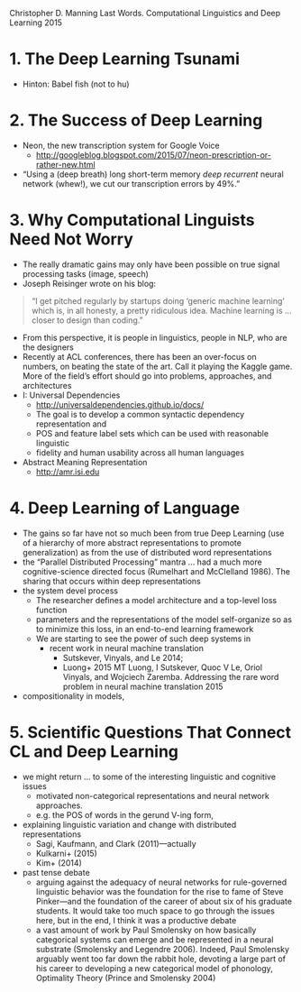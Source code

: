 Christopher D. Manning
Last Words.  Computational Linguistics and Deep Learning
2015

# 1. The Deep Learning Tsunami

* Hinton: Babel fish (not to hu)

# 2. The Success of Deep Learning

* Neon, the new transcription system for Google Voice
  * http://googleblog.blogspot.com/2015/07/neon-prescription-or-rather-new.html
* “Using a (deep breath) long short-term memory _deep recurrent_ neural network
  (whew!), we cut our transcription errors by 49%.”

# 3. Why Computational Linguists Need Not Worry

* The really dramatic gains may only have been possible on true signal
  processing tasks (image, speech)
* Joseph Reisinger wrote on his blog:

> “I get pitched regularly by startups doing ‘generic machine learning’ which
> is, in all honesty, a pretty ridiculous idea.  Machine learning is ... closer
> to design than coding.”

* From this perspective, it is people in linguistics, people in NLP, who are
  the designers
* Recently at ACL conferences, there has been an over-focus on numbers, on
  beating the state of the art. Call it playing the Kaggle game.  More of the
  field’s effort should go into problems, approaches, and architectures
* I: Universal Dependencies
  * http://universaldependencies.github.io/docs/
  * The goal is to develop a common syntactic dependency representation and
  * POS and feature label sets which can be used with reasonable linguistic
  * fidelity and human usability across all human languages
* Abstract Meaning Representation
  * http://amr.isi.edu

# 4. Deep Learning of Language

* The gains so far have not so much been from true Deep Learning (use of a
  hierarchy of more abstract representations to promote generalization) as from
  the use of distributed word representations
* the “Parallel Distributed Processing” mantra ... had a much more
  cognitive-science directed focus (Rumelhart and McClelland 1986).  The
  sharing that occurs within deep representations
* the system devel process
  * The researcher defines a model architecture and a top-level loss function
  * parameters and the representations of the model self-organize so as to
    minimize this loss, in an end-to-end learning framework
  * We are starting to see the power of such deep systems in
    * recent work in neural machine translation
      * Sutskever, Vinyals, and Le 2014;
      * Luong+ 2015
        MT Luong, I Sutskever, Quoc V Le, Oriol Vinyals, and Wojciech Zaremba.
        Addressing the rare word problem in neural machine translation
        2015
* compositionality in models,

# 5. Scientific Questions That Connect CL and Deep Learning

* we might return ... to some of the interesting linguistic and cognitive issues
  * motivated non-categorical representations and neural network approaches.
  * e.g. the POS of words in the gerund V-ing form,
* explaining linguistic variation and change with distributed representations
  * Sagi, Kaufmann, and Clark (2011)—actually
  * Kulkarni+ (2015)
  * Kim+ (2014)
* past tense debate
  * arguing against the adequacy of neural networks for rule-governed
    linguistic behavior was the foundation for the rise to fame of Steve
    Pinker—and the foundation of the career of about six of his graduate
    students. It would take too much space to go through the issues here, but
    in the end, I think it was a productive debate
  * a vast amount of work by Paul Smolensky on how basically categorical
    systems can emerge and be represented in a neural substrate (Smolensky and
    Legendre 2006).  Indeed, Paul Smolensky arguably went too far down the
    rabbit hole, devoting a large part of his career to developing a new
    categorical model of phonology, Optimality Theory
    (Prince and Smolensky 2004)
